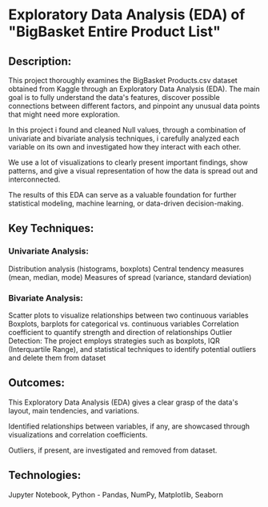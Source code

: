 # **Exploratory Data Analysis (EDA) of "BigBasket Entire Product List"**

## **Description**:
This project thoroughly examines the BigBasket Products.csv dataset obtained from Kaggle through an Exploratory Data Analysis (EDA). The main goal is to fully understand the data's features, discover possible connections between different factors, and pinpoint any unusual data points that might need more exploration.

In this project i found and cleaned Null values, through a combination of univariate and bivariate analysis techniques, i carefully analyzed each variable on its own and investigated how they interact with each other.

We use a lot of visualizations to clearly present important findings, show patterns, and give a visual representation of how the data is spread out and interconnected.

The results of this EDA can serve as a valuable foundation for further statistical modeling, machine learning, or data-driven decision-making.

## **Key Techniques**:
### **Univariate Analysis**:

Distribution analysis (histograms, boxplots)
Central tendency measures (mean, median, mode)
Measures of spread (variance, standard deviation)

### **Bivariate Analysis**:
Scatter plots to visualize relationships between two continuous variables
Boxplots, barplots for categorical vs. continuous variables
Correlation coefficient to quantify strength and direction of relationships
Outlier Detection:
The project employs strategies such as boxplots, IQR (Interquartile Range), and statistical techniques to identify potential outliers and delete them from dataset

## **Outcomes**:
This Exploratory Data Analysis (EDA) gives a clear grasp of the data's layout, main tendencies, and variations.

Identified relationships between variables, if any, are showcased through visualizations and correlation coefficients.

Outliers, if present, are investigated and removed from dataset.

## **Technologies**:
Jupyter Notebook, Python - Pandas, NumPy, Matplotlib, Seaborn
